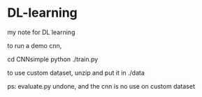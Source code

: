 # DL-learning
my note for DL learning


to run a demo cnn, 

cd CNNsimple
python ./train.py

to use custom dataset, unzip and put it in ./data

ps: evaluate.py undone, and the cnn is no use on custom dataset

